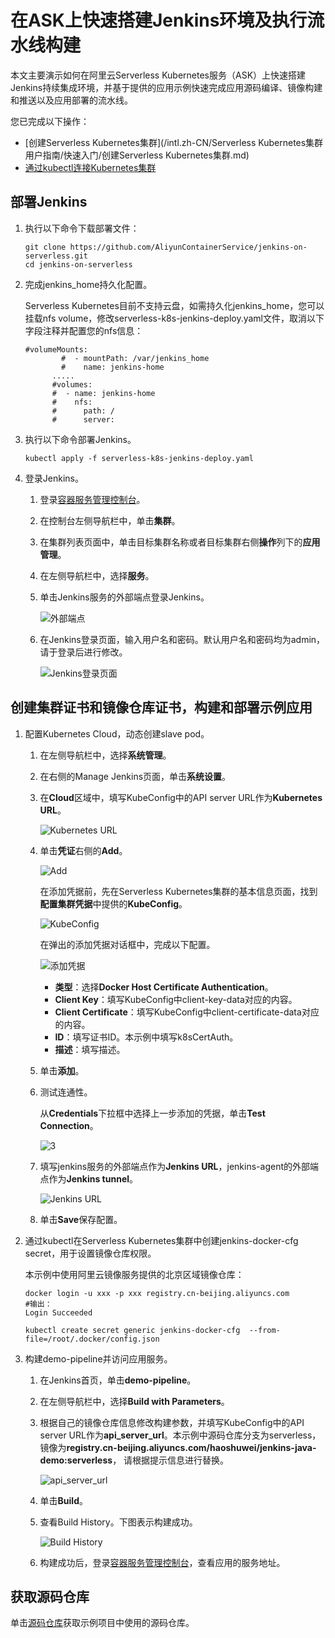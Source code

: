 # 在ASK上快速搭建Jenkins环境及执行流水线构建

本文主要演示如何在阿里云Serverless Kubernetes服务（ASK）上快速搭建Jenkins持续集成环境，并基于提供的应用示例快速完成应用源码编译、镜像构建和推送以及应用部署的流水线。

您已完成以下操作：

-   [创建Serverless Kubernetes集群](/intl.zh-CN/Serverless Kubernetes集群用户指南/快速入门/创建Serverless Kubernetes集群.md)
-   [通过kubectl连接Kubernetes集群](/intl.zh-CN/Kubernetes集群用户指南/集群管理/连接集群/通过kubectl连接Kubernetes集群.md)

## 部署Jenkins

1.  执行以下命令下载部署文件：

    ```
    git clone https://github.com/AliyunContainerService/jenkins-on-serverless.git
    cd jenkins-on-serverless
    ```

2.  完成jenkins\_home持久化配置。

    Serverless Kubernetes目前不支持云盘，如需持久化jenkins\_home，您可以挂载nfs volume，修改serverless-k8s-jenkins-deploy.yaml文件，取消以下字段注释并配置您的nfs信息：

    ```
    #volumeMounts:
            #  - mountPath: /var/jenkins_home
            #    name: jenkins-home
          .....
          #volumes:
          #  - name: jenkins-home
          #    nfs:
          #      path: /
          #      server:
    ```

3.  执行以下命令部署Jenkins。

    ```
    kubectl apply -f serverless-k8s-jenkins-deploy.yaml
    ```

4.  登录Jenkins。

    1.  登录[容器服务管理控制台](https://cs.console.aliyun.com)。

    2.  在控制台左侧导航栏中，单击**集群**。

    3.  在集群列表页面中，单击目标集群名称或者目标集群右侧**操作**列下的**应用管理**。

    4.  在左侧导航栏中，选择**服务**。

    5.  单击Jenkins服务的外部端点登录Jenkins。

        ![外部端点](https://static-aliyun-doc.oss-accelerate.aliyuncs.com/assets/img/zh-CN/6748649951/p141997.png)

    6.  在Jenkins登录页面，输入用户名和密码。默认用户名和密码均为admin，请于登录后进行修改。

        ![Jenkins登录页面](https://static-aliyun-doc.oss-accelerate.aliyuncs.com/assets/img/zh-CN/6748649951/p38516.png)


## 创建集群证书和镜像仓库证书，构建和部署示例应用

1.  配置Kubernetes Cloud，动态创建slave pod。

    1.  在左侧导航栏中，选择**系统管理**。

    2.  在右侧的Manage Jenkins页面，单击**系统设置**。

    3.  在**Cloud**区域中，填写KubeConfig中的API server URL作为**Kubernetes URL**。

        ![Kubernetes URL](https://static-aliyun-doc.oss-accelerate.aliyuncs.com/assets/img/zh-CN/6748649951/p38521.png)

    4.  单击**凭证**右侧的**Add**。

        ![Add](https://static-aliyun-doc.oss-accelerate.aliyuncs.com/assets/img/zh-CN/6748649951/p38523.png)

        在添加凭据前，先在Serverless Kubernetes集群的基本信息页面，找到**配置集群凭据**中提供的**KubeConfig**。

        ![KubeConfig](https://static-aliyun-doc.oss-accelerate.aliyuncs.com/assets/img/zh-CN/6748649951/p38524.png)

        在弹出的添加凭据对话框中，完成以下配置。

        ![添加凭据](https://static-aliyun-doc.oss-accelerate.aliyuncs.com/assets/img/zh-CN/6748649951/p38527.png)

        -   **类型**：选择**Docker Host Certificate Authentication**。
        -   **Client Key**：填写KubeConfig中client-key-data对应的内容。
        -   **Client Certificate**：填写KubeConfig中client-certificate-data对应的内容。
        -   **ID**：填写证书ID。本示例中填写k8sCertAuth。
        -   **描述**：填写描述。
    5.  单击**添加**。

    6.  测试连通性。

        从**Credentials**下拉框中选择上一步添加的凭据，单击**Test Connection**。

        ![3](https://static-aliyun-doc.oss-accelerate.aliyuncs.com/assets/img/zh-CN/6748649951/p142012.png)

    7.  填写jenkins服务的外部端点作为**Jenkins URL**，jenkins-agent的外部端点作为**Jenkins tunnel**。

        ![Jenkins URL](https://static-aliyun-doc.oss-accelerate.aliyuncs.com/assets/img/zh-CN/6748649951/p38531.png)

    8.  单击**Save**保存配置。

2.  通过kubectl在Serverless Kubernetes集群中创建jenkins-docker-cfg secret，用于设置镜像仓库权限。

    本示例中使用阿里云镜像服务提供的北京区域镜像仓库：

    ```
    docker login -u xxx -p xxx registry.cn-beijing.aliyuncs.com
    #输出：
    Login Succeeded
    
    kubectl create secret generic jenkins-docker-cfg  --from-file=/root/.docker/config.json
    ```

3.  构建demo-pipeline并访问应用服务。

    1.  在Jenkins首页，单击**demo-pipeline**。

    2.  在左侧导航栏中，选择**Build with Parameters**。

    3.  根据自己的镜像仓库信息修改构建参数，并填写KubeConfig中的API server URL作为**api\_server\_url**。本示例中源码仓库分支为serverless，镜像为**registry.cn-beijing.aliyuncs.com/haoshuwei/jenkins-java-demo:serverless**， 请根据提示信息进行替换。

        ![api_server_url](https://static-aliyun-doc.oss-accelerate.aliyuncs.com/assets/img/zh-CN/6748649951/p38622.png)

    4.  单击**Build**。

    5.  查看Build History。下图表示构建成功。

        ![Build History](https://static-aliyun-doc.oss-accelerate.aliyuncs.com/assets/img/zh-CN/6748649951/p38532.png)

    6.  构建成功后，登录[容器服务管理控制台](https://cs.console.aliyun.com)，查看应用的服务地址。


## 获取源码仓库

单击[源码仓库](https://github.com/AliyunContainerService/jenkins-demo.git)获取示例项目中使用的源码仓库。

